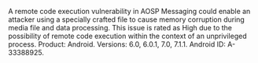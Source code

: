 A remote code execution vulnerability in AOSP Messaging could enable an attacker using a specially crafted file to cause memory corruption during media file and data processing. This issue is rated as High due to the possibility of remote code execution within the context of an unprivileged process. Product: Android. Versions: 6.0, 6.0.1, 7.0, 7.1.1. Android ID: A-33388925.